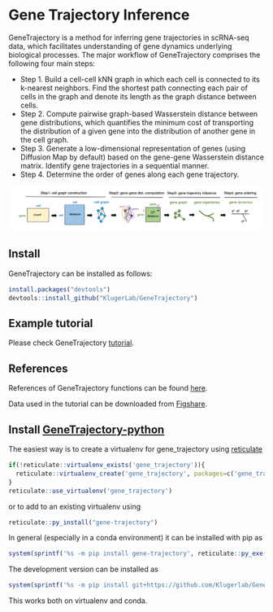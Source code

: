 # Gene Trajectory Inference

GeneTrajectory is a method for inferring gene trajectories in scRNA-seq data, which facilitates understanding of gene dynamics underlying biological processes. The major workflow of GeneTrajectory comprises the following four main steps:
* Step 1. Build a cell-cell kNN graph in which each cell is connected to its k-nearest neighbors. Find the shortest path connecting each pair of cells in the graph and denote its length as the graph distance between cells.
* Step 2. Compute pairwise graph-based Wasserstein distance between gene distributions, which quantifies the minimum cost of transporting the distribution of a given gene into the distribution of another gene in the cell graph.
* Step 3. Generate a low-dimensional representation of genes (using Diffusion Map by default) based on the gene-gene Wasserstein distance matrix. Identify gene trajectories in a sequential manner.
* Step 4. Determine the order of genes along each gene trajectory.

![Workflow](./vignettes/GT_workflow.png)

## Install

GeneTrajectory can be installed as follows:

```r
install.packages("devtools")
devtools::install_github("KlugerLab/GeneTrajectory")
```
## Example tutorial
Please check GeneTrajectory [tutorial](https://klugerlab.github.io/GeneTrajectory/articles/GeneTrajectory.html).

## References
References of GeneTrajectory functions can be found [here](https://klugerlab.github.io/GeneTrajectory/reference/index.html).

Data used in the tutorial can be downloaded from [Figshare](https://figshare.com/articles/dataset/Processed_Seurat_objects_for_GeneTrajectory_inference_Gene_Trajectory_Inference_for_Single-cell_Data_by_Optimal_Transport_Metrics_/25243225).


## Install [GeneTrajectory-python](https://github.com/KlugerLab/GeneTrajectory-python/tree/main)
The easiest way is to create a virtualenv for gene_trajectory using [reticulate](https://rstudio.github.io/reticulate/index.html)
```r
if(!reticulate::virtualenv_exists('gene_trajectory')){
  reticulate::virtualenv_create('gene_trajectory', packages=c('gene_trajectory'))
}
reticulate::use_virtualenv('gene_trajectory')
```
or to add to an existing virtualenv using
```r
reticulate::py_install("gene-trajectory")
```

In general (especially in a conda environment) it can be installed with pip as 
```r
system(sprintf('%s -m pip install gene-trajectory', reticulate::py_exe()))
```

The development version can be installed as
```r
system(sprintf('%s -m pip install git+https://github.com/Klugerlab/GeneTrajectory-python.git', reticulate::py_exe()))
```
This works both on virtualenv and conda.

